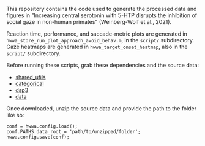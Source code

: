 This repository contains the code used to generate the processed data and figures in "Increasing central serotonin with 5-HTP disrupts the inhibition of social gaze in non-human primates" (Weinberg-Wolf et al., 2021).

Reaction time, performance, and saccade-metric plots are generated in `hwwa_store_run_plot_approach_avoid_behav.m`, in the `script/` subdirectory. Gaze heatmaps are generated in `hwwa_target_onset_heatmap`, also in the `script/` subdirectory.

Before running these scripts, grab these dependencies and the source data:
* [shared_utils](https://github.com/nfagan/shared_utils)
* [categorical](https://github.com/nfagan/categorical)
* [dsp3](https://github.com/nfagan/dsp3)
* [data](https://www.dropbox.com/s/i1jbghxg7k4m88u/final_processed_data.zip?dl=0)

Once downloaded, unzip the source data and provide the path to the folder like so: 
```
conf = hwwa.config.load();
conf.PATHS.data_root = 'path/to/unzipped/folder';
hwwa.config.save(conf);
```

